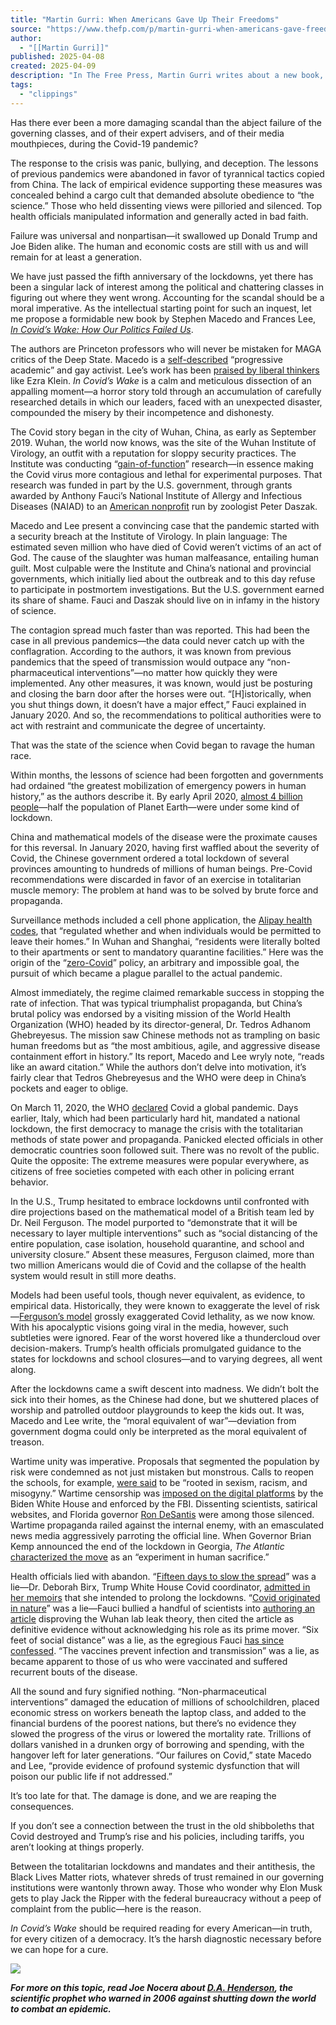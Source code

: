 ```yaml
---
title: "Martin Gurri: When Americans Gave Up Their Freedoms"
source: "https://www.thefp.com/p/martin-gurri-when-americans-gave-freedom-in-covids-wake-lockdowns-fifth-anniversary"
author:
  - "[[Martin Gurri]]"
published: 2025-04-08
created: 2025-04-09
description: "In The Free Press, Martin Gurri writes about a new book, In Covid's Wake, which details the impact of totalitarian lockdowns on the West, starting in March 2020."
tags:
  - "clippings"
---
```

Has there ever been a more damaging scandal than the abject failure of the governing classes, and of their expert advisers, and of their media mouthpieces, during the Covid-19 pandemic?

The response to the crisis was panic, bullying, and deception. The lessons of previous pandemics were abandoned in favor of tyrannical tactics copied from China. The lack of empirical evidence supporting these measures was concealed behind a cargo cult that demanded absolute obedience to “the science.” Those who held dissenting views were pilloried and silenced. Top health officials manipulated information and generally acted in bad faith.

Failure was universal and nonpartisan—it swallowed up Donald Trump and Joe Biden alike. The human and economic costs are still with us and will remain for at least a generation.

We have just passed the fifth anniversary of the lockdowns, yet there has been a singular lack of interest among the political and chattering classes in figuring out where they went wrong. Accounting for the scandal should be a moral imperative. As the intellectual starting point for such an inquest, let me propose a formidable new book by Stephen Macedo and Frances Lee, *[In Covid’s Wake: How Our Politics Failed Us](https://bookshop.org/a/93116/9780691267135)*.

The authors are Princeton professors who will never be mistaken for MAGA critics of the Deep State. Macedo is a [self-described](https://medium.com/uplifting-her/interview-with-professor-stephen-macedo-discussing-the-role-of-public-policy-justice-1033066823a7) “progressive academic” and gay activist. Lee’s work has been [praised by liberal thinkers](https://www.vox.com/policy-and-politics/2019/1/24/18193523/donald-trump-wall-shutdown-congress-polarization-frances-lee) like Ezra Klein. *In Covid’s Wake* is a calm and meticulous dissection of an appalling moment—a horror story told through an accumulation of carefully researched details in which our leaders, faced with an unexpected disaster, compounded the misery by their incompetence and dishonesty.

The Covid story began in the city of Wuhan, China, as early as September 2019. Wuhan, the world now knows, was the site of the Wuhan Institute of Virology, an outfit with a reputation for sloppy security practices. The Institute was conducting “[gain-of-function](https://www.newsweek.com/what-gain-function-research-why-it-controversial-1612323)” research—in essence making the Covid virus more contagious and lethal for experimental purposes. That research was funded in part by the U.S. government, through grants awarded by Anthony Fauci’s National Institute of Allergy and Infectious Diseases (NAIAD) to an [American nonprofit](https://www.cnn.com/2024/05/16/health/us-government-suspends-fundingforvirus-research-group-at-center-of-covid-19-origin-controversy/index.html) run by zoologist Peter Daszak.

Macedo and Lee present a convincing case that the pandemic started with a security breach at the Institute of Virology. In plain language: The estimated seven million who have died of Covid weren’t victims of an act of God. The cause of the slaughter was human malfeasance, entailing human guilt. Most culpable were the Institute and China’s national and provincial governments, which initially lied about the outbreak and to this day refuse to participate in postmortem investigations. But the U.S. government earned its share of shame. Fauci and Daszak should live on in infamy in the history of science.

The contagion spread much faster than was reported. This had been the case in all previous pandemics—the data could never catch up with the conflagration. According to the authors, it was known from previous pandemics that the speed of transmission would outpace any “non-pharmaceutical interventions”—no matter how quickly they were implemented. Any other measures, it was known, would just be posturing and closing the barn door after the horses were out. “\[H\]istorically, when you shut things down, it doesn’t have a major effect,” Fauci explained in January 2020. And so, the recommendations to political authorities were to act with restraint and communicate the degree of uncertainty.

That was the state of the science when Covid began to ravage the human race.

Within months, the lessons of science had been forgotten and governments had ordained “the greatest mobilization of emergency powers in human history,” as the authors describe it. By early April 2020, [almost 4 billion people](https://www.euronews.com/2020/04/02/coronavirus-in-europe-spain-s-death-toll-hits-10-000-after-record-950-new-deaths-in-24-hou)—half the population of Planet Earth—were under some kind of lockdown.

China and mathematical models of the disease were the proximate causes for this reversal. In January 2020, having first waffled about the severity of Covid, the Chinese government ordered a total lockdown of several provinces amounting to hundreds of millions of human beings. Pre-Covid recommendations were discarded in favor of an exercise in totalitarian muscle memory: The problem at hand was to be solved by brute force and propaganda.

Surveillance methods included a cell phone application, the [Alipay health codes](https://www.csis.org/blogs/trustee-china-hand/chinas-novel-health-tracker-green-public-health-red-data-surveillance), that “regulated whether and when individuals would be permitted to leave their homes.” In Wuhan and Shanghai, “residents were literally bolted to their apartments or sent to mandatory quarantine facilities.” Here was the origin of the “[zero-Covid](https://www.reuters.com/world/china/what-is-chinas-zero-covid-policy-how-does-it-work-2022-11-03/)” policy, an arbitrary and impossible goal, the pursuit of which became a plague parallel to the actual pandemic.

Almost immediately, the regime claimed remarkable success in stopping the rate of infection. That was typical triumphalist propaganda, but China’s brutal policy was endorsed by a visiting mission of the World Health Organization (WHO) headed by its director-general, Dr. Tedros Adhanom Ghebreyesus. The mission saw Chinese methods not as trampling on basic human freedoms but as “the most ambitious, agile, and aggressive disease containment effort in history.” Its report, Macedo and Lee wryly note, “reads like an award citation.” While the authors don’t delve into motivation, it’s fairly clear that Tedros Ghebreyesus and the WHO were deep in China’s pockets and eager to oblige.

On March 11, 2020, the WHO [declared](https://www.who.int/europe/emergencies/situations/covid-19) Covid a global pandemic. Days earlier, Italy, which had been particularly hard hit, mandated a national lockdown, the first democracy to manage the crisis with the totalitarian methods of state power and propaganda. Panicked elected officials in other democratic countries soon followed suit. There was no revolt of the public. Quite the opposite: The extreme measures were popular everywhere, as citizens of free societies competed with each other in policing errant behavior.

In the U.S., Trump hesitated to embrace lockdowns until confronted with dire projections based on the mathematical model of a British team led by Dr. Neil Ferguson. The model purported to “demonstrate that it will be necessary to layer multiple interventions” such as “social distancing of the entire population, case isolation, household quarantine, and school and university closure.” Absent these measures, Ferguson claimed, more than two million Americans would die of Covid and the collapse of the health system would result in still more deaths.

Models had been useful tools, though never equivalent, as evidence, to empirical data. Historically, they were known to exaggerate the level of risk—[Ferguson’s model](https://www.imperial.ac.uk/news/205053/theoretical-physics-pandemic-modelling-neil-ferguson/) grossly exaggerated Covid lethality, as we now know. With his apocalyptic visions going viral in the media, however, such subtleties were ignored. Fear of the worst hovered like a thundercloud over decision-makers. Trump’s health officials promulgated guidance to the states for lockdowns and school closures—and to varying degrees, all went along.

After the lockdowns came a swift descent into madness. We didn’t bolt the sick into their homes, as the Chinese had done, but we shuttered places of worship and patrolled outdoor playgrounds to keep the kids out. It was, Macedo and Lee write, the “moral equivalent of war”—deviation from government dogma could only be interpreted as the moral equivalent of treason.

Wartime unity was imperative. Proposals that segmented the population by risk were condemned as not just mistaken but monstrous. Calls to reopen the schools, for example, [were said](https://reason.com/2020/12/06/chicago-teachers-union-reopen-schools-sexism-racism-misogyny/) to be “rooted in sexism, racism, and misogyny.” Wartime censorship was [imposed on the digital platforms](https://reason.com/2023/09/11/the-5th-circuit-agrees-that-federal-officials-unconstitutionally-coerced-or-encouraged-online-censorship/) by the Biden White House and enforced by the FBI. Dissenting scientists, satirical websites, and Florida governor [Ron DeSantis](https://floridapolitics.com/archives/419253-were-not-going-to-be-silenced-ron-desantis-doctors-fire-back-after-youtube-takedown/) were among those silenced. Wartime propaganda railed against the internal enemy, with an emasculated news media aggressively parroting the official line. When Governor Brian Kemp announced the end of the lockdown in Georgia, *The* *Atlantic* [characterized the move](https://www.theatlantic.com/health/archive/2020/04/why-georgia-reopening-coronavirus-pandemic/610882/) as an “experiment in human sacrifice.”

Health officials lied with abandon. “[Fifteen days to slow the spread](https://trumpwhitehouse.archives.gov/articles/15-days-slow-spread/)” was a lie—Dr. Deborah Birx, Trump White House Covid coordinator, [admitted in her memoirs](https://www.tabletmag.com/sections/news/articles/deborah-birx-guide-destroying-america) that she intended to prolong the lockdowns. “[Covid originated in nature](https://www.washingtonexaminer.com/news/593985/fauci-insists-it-is-much-more-likely-covid-19-originated-in-nature-than-wuhan-lab/)” was a lie—Fauci bullied a handful of scientists into [authoring an article](https://nypost.com/2023/03/05/new-emails-show-fauci-commissioned-paper-to-disprove-wuhan-lab-leak-theory/) disproving the Wuhan lab leak theory, then cited the article as definitive evidence without acknowledging his role as its prime mover. “Six feet of social distance” was a lie, as the egregious Fauci [has since confessed](https://www.usatoday.com/story/opinion/columnist/2024/06/05/fauci-hearing-covid-social-distancing-wrong/73962967007/). “The vaccines prevent infection and transmission” was a lie, as became apparent to those of us who were vaccinated and suffered recurrent bouts of the disease.

All the sound and fury signified nothing. “Non-pharmaceutical interventions” damaged the education of millions of schoolchildren, placed economic stress on workers beneath the laptop class, and added to the financial burdens of the poorest nations, but there’s no evidence they slowed the progress of the virus or lowered the mortality rate. Trillions of dollars vanished in a drunken orgy of borrowing and spending, with the hangover left for later generations. “Our failures on Covid,” state Macedo and Lee, “provide evidence of profound systemic dysfunction that will poison our public life if not addressed.”

It’s too late for that. The damage is done, and we are reaping the consequences.

If you don’t see a connection between the trust in the old shibboleths that Covid destroyed and Trump’s rise and his policies, including tariffs, you aren’t looking at things properly.

Between the totalitarian lockdowns and mandates and their antithesis, the Black Lives Matter riots, whatever shreds of trust remained in our governing institutions were wantonly thrown away. Those who wonder why Elon Musk gets to play Jack the Ripper with the federal bureaucracy without a peep of complaint from the public—here is the reason.

*In Covid’s Wake* should be required reading for every American—in truth, for every citizen of a democracy. It’s the harsh diagnostic necessary before we can hope for a cure.

![](https://substackcdn.com/image/fetch/w_1456,c_limit,f_auto,q_auto:good,fl_progressive:steep/https%3A%2F%2Fsubstack-post-media.s3.amazonaws.com%2Fpublic%2Fimages%2F781edfcc-2b45-4470-bd15-fde347fbe556_1320x30.png)

***For more on this topic, read Joe Nocera about [D.A. Henderson](https://www.thefp.com/p/the-prophets-da-henderson), the scientific prophet who warned in 2006 against shutting down the world to combat an epidemic.***